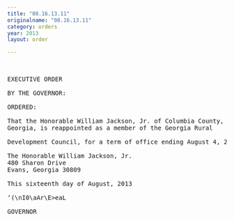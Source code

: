 ```yaml
---
title: "08.16.13.11"
originalname: "08.16.13.11"
category: orders
year: 2013
layout: order

---
```

<pre>
 

EXECUTIVE ORDER

BY THE GOVERNOR:

ORDERED:

That the Honorable William Jackson, Jr. of Columbia County,
Georgia, is reappointed as a member of the Georgia Rural

Development Council, for a term of office ending August 4, 2015.

The Honorable William Jackson, Jr.
480 Sharon Drive
Evans, Georgia 30809

This sixteenth day of August, 2013

‘(\nI0\aAr\E>eaL

GOVERNOR

</pre>
